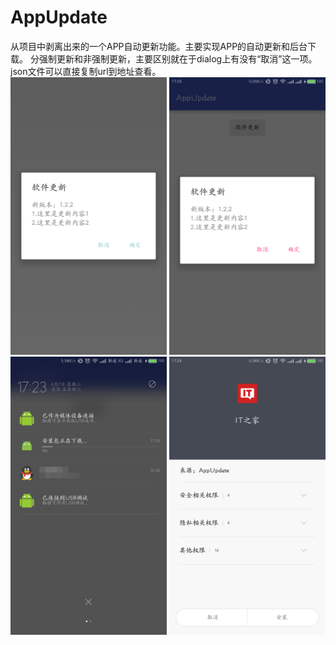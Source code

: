 # AppUpdate
从项目中剥离出来的一个APP自动更新功能。主要实现APP的自动更新和后台下载。
分强制更新和非强制更新，主要区别就在于dialog上有没有“取消”这一项。json文件可以直接复制url到地址查看。
<br>
<img src="https://github.com/zhoujia456888/AppUpdate/blob/master/png/device-2016-06-07-172305.png" alt="Drawing" width="250px" />
<img src="https://github.com/zhoujia456888/AppUpdate/blob/master/png/device-2016-06-07-172322.png" alt="Drawing" width="250px" />
<img src="https://github.com/zhoujia456888/AppUpdate/blob/master/png/device-2016-06-07-172340.png" alt="Drawing" width="250px" />
<img src="https://github.com/zhoujia456888/AppUpdate/blob/master/png/device-2016-06-07-172407.png" alt="Drawing" width="250px" />
